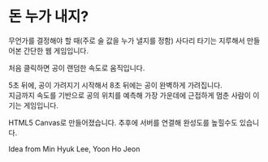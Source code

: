 # 돈 누가 내지?
무언가를 결정해야 할 때(주로 술 값을 누가 낼지를 정함) 사다리 타기는 지루해서 만들어본 간단한 웹 게임입니다.

처음 클릭하면 공이 랜덤한 속도로 움직입니다.

5초 뒤에, 공이 가려지기 시작해서 8초 뒤에는 공이 완벽하게 가려집니다.  
지금까지 속도를 기반으로 공의 위치를 예측해 가장 가운데에 근접하게 멈춘 사람이 이기는 게임입니다.

HTML5 Canvas로 만들어졌습니다. 추후에 서버를 연결해 완성도를 높힐수도 있습니다.

Idea from Min Hyuk Lee, Yoon Ho Jeon 
